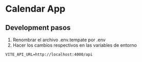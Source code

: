 # Calendar App

## Development pasos

1. Renombrar el archivo .env.tempate por .env
2. Hacer los cambios respectivos en las variables de entorno

```
VITE_API_URL=http://localhost:4000/api

```
